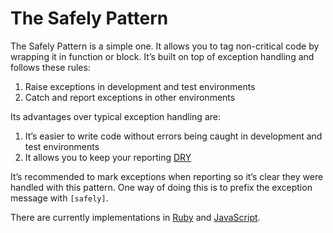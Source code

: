 # The Safely Pattern

The Safely Pattern is a simple one. It allows you to tag non-critical code by wrapping it in function or block. It’s built on top of exception handling and follows these rules:

1. Raise exceptions in development and test environments
2. Catch and report exceptions in other environments

Its advantages over typical exception handling are:

1. It’s easier to write code without errors being caught in development and test environments
2. It allows you to keep your reporting [DRY](https://en.wikipedia.org/wiki/Don't_repeat_yourself)

It’s recommended to mark exceptions when reporting so it’s clear they were handled with this pattern. One way of doing this is to prefix the exception message with `[safely]`.

There are currently implementations in [Ruby](https://github.com/ankane/safely) and [JavaScript](https://github.com/ankane/safely.js).
